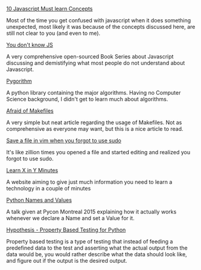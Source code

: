 [10 Javascript Must learn Concepts](https://dev.to/arnavaggarwal/10-javascript-concepts-you-need-to-know-for-interviews)

Most of the time you get confused with javascript when it does something
unexpected, most likely it was because of the concepts discussed here, are still
not clear to you (and even to me).


[You don't know JS](https://github.com/getify/You-Dont-Know-JS)

A very comprehensive open-sourced Book Series about Javascript discussing and
demistifying what most people do not understand about Javascript.


[Pygorithm](https://github.com/OmkarPathak/pygorithm)

A python library containing the major algorithms. Having no Computer Science
background, I didn't get to learn much about algorithms.


[Afraid of Makefiles](https://matthias-endler.de/2017/makefiles/)

A very simple but neat article regarding the usage of Makefiles. Not as
comprehensive as everyone may want, but this is a nice article to read.


[Save a file in vim when you forgot to use sudo](https://www.cyberciti.biz/faq/vim-vi-text-editor-save-file-without-root-permission/)

It's like zillion times you opened a file and started editing and realized you
forgot to use sudo.


[Learn X in Y Minutes](https://learnxinyminutes.com/)

A website aiming to give just much information you need to learn a technology in a couple of minutes


[Python Names and Values](https://youtu.be/_AEJHKGk9ns)

A talk given at Pycon Montreal 2015 explaining how it actually works whenever we
declare a Name and set a Value for it.

[Hypothesis - Property Based Testing for
Python](https://hypothesis.readthedocs.io/en/latest/)

Property based testing is a type of testing that instead of feeding a predefined
data to the test and asserting what the actual output from the data would be,
you would rather describe what the data should look like, and figure out if the
output is the desired output.
